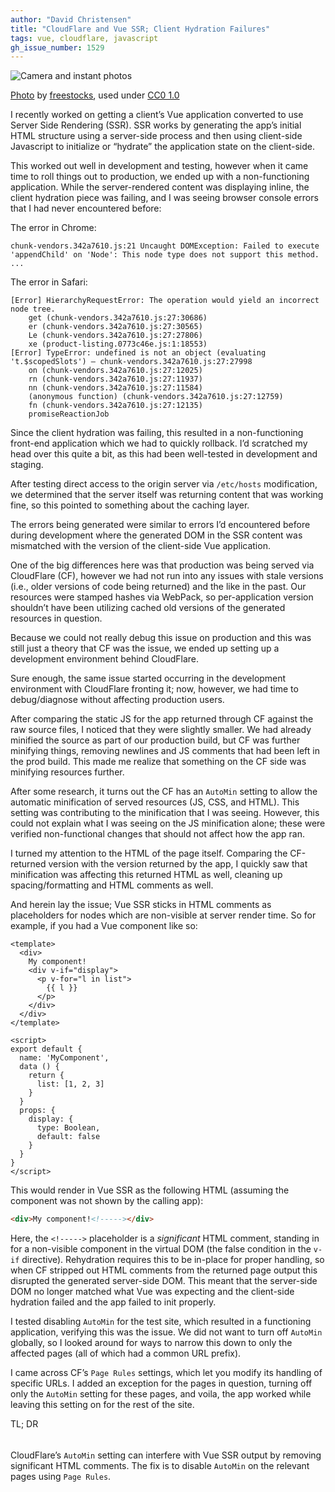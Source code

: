 ```yaml
---
author: "David Christensen"
title: "CloudFlare and Vue SSR; Client Hydration Failures"
tags: vue, cloudflare, javascript
gh_issue_number: 1529
---
```


<img src="/blog/2019/06/11/cloudflare-vue-ssr-significant-comments/banner.jpg" alt="Camera and instant photos" />

[Photo](https://www.flickr.com/photos/freestocks/29163583261) by [freestocks](https://www.flickr.com/photos/freestocks), used under [CC0 1.0](https://creativecommons.org/publicdomain/zero/1.0/)

I recently worked on getting a client’s Vue application converted to use Server Side Rendering (SSR). SSR works by generating the app’s initial HTML structure using a server-side process and then using client-side Javascript to initialize or “hydrate” the application state on the client-side.

This worked out well in development and testing, however when it came time to roll things out to production, we ended up with a non-functioning application. While the server-rendered content was displaying inline, the client hydration piece was failing, and I was seeing browser console errors that I had never encountered before:

The error in Chrome:

```error
chunk-vendors.342a7610.js:21 Uncaught DOMException: Failed to execute 'appendChild' on 'Node': This node type does not support this method.
...
```

The error in Safari:

```error
[Error] HierarchyRequestError: The operation would yield an incorrect node tree.
	get (chunk-vendors.342a7610.js:27:30686)
	er (chunk-vendors.342a7610.js:27:30565)
	Le (chunk-vendors.342a7610.js:27:27806)
	xe (product-listing.0773c46e.js:1:18553)
[Error] TypeError: undefined is not an object (evaluating 't.$scopedSlots') — chunk-vendors.342a7610.js:27:27998
	on (chunk-vendors.342a7610.js:27:12025)
	rn (chunk-vendors.342a7610.js:27:11937)
	nn (chunk-vendors.342a7610.js:27:11584)
	(anonymous function) (chunk-vendors.342a7610.js:27:12759)
	fn (chunk-vendors.342a7610.js:27:12135)
	promiseReactionJob
```

Since the client hydration was failing, this resulted in a non-functioning front-end application which we had to quickly rollback. I’d scratched my head over this quite a bit, as this had been well-tested in development and staging.

After testing direct access to the origin server via `/etc/hosts` modification, we determined that the server itself was returning content that was working fine, so this pointed to something about the caching layer.

The errors being generated were similar to errors I’d encountered before during development where the generated DOM in the SSR content was mismatched with the version of the client-side Vue application.

One of the big differences here was that production was being served via CloudFlare (CF), however we had not run into any issues with stale versions (i.e., older versions of code being returned) and the like in the past. Our resources were stamped hashes via WebPack, so per-application version shouldn’t have been utilizing cached old versions of the generated resources in question.

Because we could not really debug this issue on production and this was still just a theory that CF was the issue, we ended up setting up a development environment behind CloudFlare.

Sure enough, the same issue started occurring in the development environment with CloudFlare fronting it; now, however, we had time to debug/diagnose without affecting production users.

After comparing the static JS for the app returned through CF against the raw source files, I noticed that they were slightly smaller. We had already minified the source as part of our production build, but CF was further minifying things, removing newlines and JS comments that had been left in the prod build. This made me realize that something on the CF side was minifying resources further.

After some research, it turns out the CF has an `AutoMin` setting to allow the automatic minification of served resources (JS, CSS, and HTML). This setting was contributing to the minification that I was seeing. However, this could not explain what I was seeing on the JS minification alone; these were verified non-functional changes that should not affect how the app ran.

I turned my attention to the HTML of the page itself. Comparing the CF-returned version with the version returned by the app, I quickly saw that minification was affecting this returned HTML as well, cleaning up spacing/formatting and HTML comments as well.

And herein lay the issue; Vue SSR sticks in HTML comments as placeholders for nodes which are non-visible at server render time. So for example, if you had a Vue component like so:

```vue
<template>
  <div>
    My component!
    <div v-if="display">
      <p v-for="l in list">
        {{ l }}
      </p>
    </div>
  </div>
</template>

<script>
export default {
  name: 'MyComponent',
  data () {
    return {
      list: [1, 2, 3]
    }
  }
  props: {
    display: {
      type: Boolean,
      default: false
    }
  }
}
</script>
```

This would render in Vue SSR as the following HTML (assuming the component was not shown by the calling app):

```html
<div>My component!<!-----></div>
```

Here, the `<!----->` placeholder is a *significant* HTML comment, standing in for a non-visible component in the virtual DOM (the false condition in the `v-if` directive). Rehydration requires this to be in-place for proper handling, so when CF stripped out HTML comments from the returned page output this disrupted the generated server-side DOM. This meant that the server-side DOM no longer matched what Vue was expecting and the client-side hydration failed and the app failed to init properly.

I tested disabling `AutoMin` for the test site, which resulted in a functioning application, verifying this was the issue. We did not want to turn off `AutoMin` globally, so I looked around for ways to narrow this down to only the affected pages (all of which had a common URL prefix).

I came across CF’s `Page Rules` settings, which let you modify its handling of specific URLs. I added an exception for the pages in question, turning off only the `AutoMin` setting for these pages, and voila, the app worked while leaving this setting on for the rest of the site.

TL; DR
######

CloudFlare’s `AutoMin` setting can interfere with Vue SSR output by removing significant HTML comments. The fix is to disable `AutoMin` on the relevant pages using `Page Rules`.



<!--  LocalWords:  CloudFlare Vue SSR vue cloudflare javascript DOMException appendChild xe rn nn
 -->
<!--  LocalWords:  HierarchyRequestError TypeError scopedSlots fn promiseReactionJob DOM
 -->
